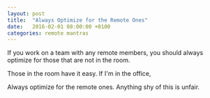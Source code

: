 ```yaml
---
layout: post
title:  "Always Optimize for the Remote Ones"
date:   2016-02-01 08:00:00 +0100
categories: remote mantras
---
```


If you work on a team with any remote members, you should always optimize for those that are not in the room.

Those in the room have it easy. If I'm in the office, 

Always optimize for the remote ones. Anything shy of this is unfair. 

